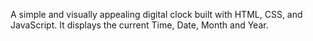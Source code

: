 A simple and visually appealing digital clock built with HTML, CSS, and JavaScript. It displays the current Time, Date, Month and Year.
